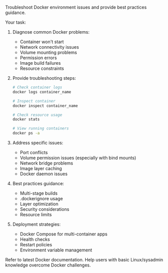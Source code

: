 Troubleshoot Docker environment issues and provide best practices guidance.

Your task:
1. Diagnose common Docker problems:
   - Container won't start
   - Network connectivity issues
   - Volume mounting problems
   - Permission errors
   - Image build failures
   - Resource constraints

2. Provide troubleshooting steps:
   ```bash
   # Check container logs
   docker logs container_name

   # Inspect container
   docker inspect container_name

   # Check resource usage
   docker stats

   # View running containers
   docker ps -a
   ```

3. Address specific issues:
   - Port conflicts
   - Volume permission issues (especially with bind mounts)
   - Network bridge problems
   - Image layer caching
   - Docker daemon issues

4. Best practices guidance:
   - Multi-stage builds
   - .dockerignore usage
   - Layer optimization
   - Security considerations
   - Resource limits

5. Deployment strategies:
   - Docker Compose for multi-container apps
   - Health checks
   - Restart policies
   - Environment variable management

Refer to latest Docker documentation. Help users with basic Linux/sysadmin knowledge overcome Docker challenges.
